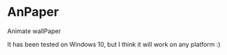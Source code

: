 # AnPaper
Animate wallPaper

It has been tested on Windows 10, but I think it will work on any platform :)
